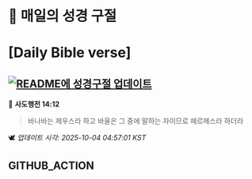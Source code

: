 # 🙏 매일의 성경 구절
# [Daily Bible verse]
## [![README에 성경구절 업데이트](https://github.com/DONGSUKA/first_test/actions/workflows/update-readme-bible.yml/badge.svg)](https://github.com/DONGSUKA/first_test/actions/workflows/update-readme-bible.yml)
<!-- START_BIBLE_VERSE -->
📖 **사도행전 14:12**
> 바나바는 제우스라 하고 바울은 그 중에 말하는 자이므로 헤르메스라 하더라

🕊️ _업데이트 시각: 2025-10-04 04:57:01 KST_
  <!-- END_BIBLE_VERSE -->
## GITHUB_ACTION
